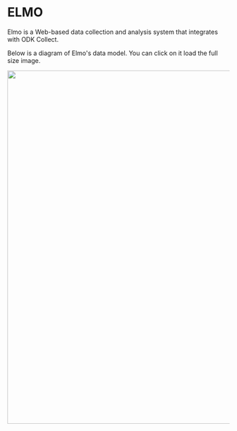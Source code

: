 # ELMO

Elmo is a Web-based data collection and analysis system that integrates with ODK Collect.

Below is a diagram of Elmo's data model. You can click on it load the full size image.

<a href="models.png"><img src="models.png" width="800" /></a>